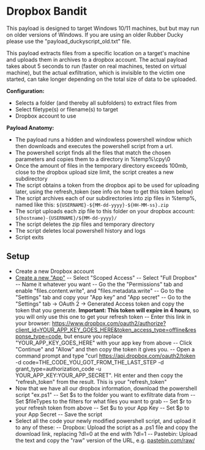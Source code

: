 # **Dropbox Bandit**
This payload is designed to target Windows 10/11 machines, but but may run on older versions of Windows. If you are using an older Rubber Ducky please use the "payload_duckyscript_old.txt" file.

This payload extracts files from a specific location on a target's machine and uploads them in archives to a dropbox account. The actual payload takes about 5 seconds to run (faster on real machines, tested on virtual machine), but the actual exfiltration, which is invisible to the victim one started, can take longer depending on the total size of data to be uploaded. 

**Configuration:**
- Selects a folder (and thereby all subfolders) to extract files from
- Select filetype(s) or filename(s) to target
- Dropbox account to use

**Payload Anatomy:**
- The payload runs a hidden and windowless powershell window which then downloads and executes the powershell script from a url.
- The powershell script finds all the files that match the chosen parameters and copies them to a directory in %temp%\cpy\0
- Once the amount of files in the temporary directory exceeds 100mb, close to the dropbox upload size limit, the script creates a new subdirectory
- The script obtains a token from the dropbox api to be used for uploading later, using the refresh_token (see info on how to get this token below)
- The script archives each of our subdirectories into zip files in %temp%, named like this: `${USERNAME}-${MM-dd-yyyy}-${HH-MM-ss}.zip`
- The script uploads each zip file to this folder on your dropbox account: `${hostname}-{USERNAME}/${MM-dd-yyyy}/`
- The script deletes the zip files and temporary directory
- The script deletes local powershell history and logs
- Script exits

## **Setup**
- Create a new Dropbox account
- [Create a new "App"](https://www.dropbox.com/developers/apps/create)
-- Select "Scoped Access"
-- Select "Full Dropbox"
-- Name it whatever you want
-- Go the the "Permissions" tab and enable "files.content.write", and "files.metadata.write"
-- Go to the "Settings" tab and copy your "App key" and "App secret"
-- Go to the "Settings" tab -> OAuth 2 -> Generated Access token and copy the token that you generate. **Important: This token will expire in 4 hours**, so you will only use this one to get your refresh token
-- Enter this link in your browser: https://www.dropbox.com/oauth2/authorize?client_id=YOUR_APP_KEY_GOES_HERE&token_access_type=offline&response_type=code, but ensure you replace "YOUR_APP_KEY_GOES_HERE" with your app key from above
-- Click "Continue" and "Allow" and then copy the token it gives you. 
-- Open a command prompt and type "curl https://api.dropbox.com/oauth2/token -d code=THE_CODE_YOU_GOT_FROM_THE_LAST_STEP -d grant_type=authorization_code -u YOUR_APP_KEY:YOUR_APP_SECRET". Hit enter and then copy the "refresh_token" from the result. This is your "refresh_token"
- Now that we have all our dropbox information, download the powershell script "ex.ps1"
-- Set $s to the folder you want to exfiltrate data from
-- Set $fileTypes to the filters for what files you want to grab
-- Set $r to your refresh token from above
-- Set $u to your App Key
-- Set $p to your App Secret
-- Save the script
- Select all the code your newly modified powershell script, and upload it to any of these:
-- Dropbox: Upload the script as a .ps1 file and copy the download link, replacing ?dl=0 at the end with ?dl=1
-- Pastebin: Upload the text and copy the "raw" version of the URL, e.g. [pastebin.com/raw/<script id>]()
-- [Spectre](https://www.klgrth.io/) (Pastebin alternative), Upload the text and copy the url; make sure your add /raw to the end of your url
- Enter the url into payload.txt
- Compile your payload using payloadstudio

This script is for educational purposes only. This script is authorized auditing and security analysis purposes only where permitted subject to local and international laws where applicable. Users are solely responsible for compliance with all laws of their locality. This author claims no responsibility for unauthorized or unlawful use.
